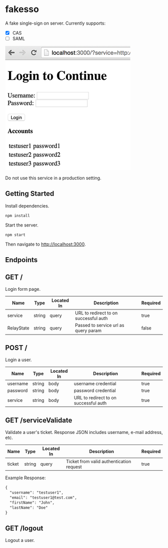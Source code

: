 fakesso
=======

A fake single-sign on server. Currently supports:

- [X] CAS
- [ ] SAML

![Screenshot](https://raw.githubusercontent.com/petermikitsh/fakesso/master/login_screen.png)

Do not use this service in a production setting.

Getting Started
---------------

Install dependencies.

```
npm install
```

Start the server.

```
npm start
```

Then navigate to [http://localhost:3000](http://localhost:3000).


Endpoints
---------

## GET /

Login form page.

| Name       | Type   | Located In | Description                           | Required |
|------------|--------|------------|---------------------------------------|----------|
| service    | string | query      | URL to redirect to on successful auth | true     |
| RelayState | string | query      | Passed to service url as query param  | false    |

## POST /

Login a user.

| Name     | Type   | Located In | Description                           | Required |
|----------|--------|------------|---------------------------------------|----------|
| username | string | body       | username credential                   | true     |
| password | string | body       | password credential                   | true     |
| service  | string | body       | URL to redirect to on successful auth | true     |

## GET /serviceValidate

Validate a user's ticket. Response JSON includes username, e-mail address, etc.

| Name     | Type   | Located In | Description                              | Required |
|----------|--------|------------|------------------------------------------|----------|
| ticket   | string | query      | Ticket from valid authentication request | true     |

Example Response:

```
{
  "username": "testuser1",
  "email": "testuser1@test.com",
  "firstName": "John",
  "lastName": "Doe"
}
```

## GET /logout

Logout a user.